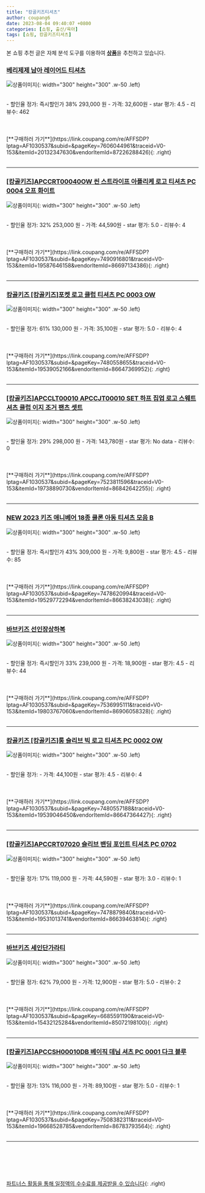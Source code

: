 ```yaml
---
title: "캉골키즈티셔츠"
author: coupang6
date: 2023-08-04 09:40:07 +0800
categories: [쇼핑, 출산/육아]
tags: [쇼핑, 캉골키즈티셔츠]
---
```


본 쇼핑 추천 글은 자체 분석 도구를 이용하여 [**상품**](https://link.coupang.com/a/bao1ui)을 추천하고 있습니다.

### [베리제제 남아 레이어드 티셔츠](https://link.coupang.com/re/AFFSDP?lptag=AF1030537&subid=&pageKey=7606044961&traceid=V0-153&itemId=20132347630&vendorItemId=87226288426)

![상품이미지](https://thumbnail6.coupangcdn.com/thumbnails/remote/230x230ex/image/vendor_inventory/2798/753b2da0c78baec08091d7c26cd86ae8d0a301bbed31a14170819bf131dd.jpg){: width="300" height="300" .w-50 .left}


<br>
- 할인율 정가: 즉시할인가 38%  293,000   원
- 가격: 32,600원
- star 평가: 4.5
- 리뷰수: 462
<br>
<br>
<br>
<br>
[**구매하러 가기**](https://link.coupang.com/re/AFFSDP?lptag=AF1030537&subid=&pageKey=7606044961&traceid=V0-153&itemId=20132347630&vendorItemId=87226288426){: .right}
<br>
<br>

---

### [[캉골키즈]APCCRT00040OW 씬 스트라이프 아플리케 로고 티셔츠 PC 0004 오프 화이트](https://link.coupang.com/re/AFFSDP?lptag=AF1030537&subid=&pageKey=7490916801&traceid=V0-153&itemId=19587646158&vendorItemId=86697134386)

![상품이미지](https://thumbnail6.coupangcdn.com/thumbnails/remote/230x230ex/image/vendor_inventory/459a/0e6a06c4eaf844df5e50ec228b21339368b5229be9f2874b25aa8a696def.jpg){: width="300" height="300" .w-50 .left}


<br>
- 할인율 정가: 32%  253,000   원
- 가격: 44,590원
- star 평가: 5.0
- 리뷰수: 4
<br>
<br>
<br>
<br>
[**구매하러 가기**](https://link.coupang.com/re/AFFSDP?lptag=AF1030537&subid=&pageKey=7490916801&traceid=V0-153&itemId=19587646158&vendorItemId=86697134386){: .right}
<br>
<br>

---

### [캉골키즈 [캉골키즈]포켓 로고 클럽 티셔츠 PC 0003 OW](https://link.coupang.com/re/AFFSDP?lptag=AF1030537&subid=&pageKey=7480558655&traceid=V0-153&itemId=19539052166&vendorItemId=86647369952)

![상품이미지](https://thumbnail10.coupangcdn.com/thumbnails/remote/230x230ex/image/vendor_inventory/0be6/63343485430efd513ddcb5c551e39062cbdd3840a0a0b6be6b47a3ed8d26.jpg){: width="300" height="300" .w-50 .left}


<br>
- 할인율 정가: 61%  130,000   원
- 가격: 35,100원
- star 평가: 5.0
- 리뷰수: 4
<br>
<br>
<br>
<br>
[**구매하러 가기**](https://link.coupang.com/re/AFFSDP?lptag=AF1030537&subid=&pageKey=7480558655&traceid=V0-153&itemId=19539052166&vendorItemId=86647369952){: .right}
<br>
<br>

---

### [[캉골키즈]APCCLT00010 APCCJT00010 SET 하프 집업 로고 스웨트셔츠 클럽 이지 조거 팬츠 셋트](https://link.coupang.com/re/AFFSDP?lptag=AF1030537&subid=&pageKey=7523811596&traceid=V0-153&itemId=19738890730&vendorItemId=86842642255)

![상품이미지](https://thumbnail9.coupangcdn.com/thumbnails/remote/230x230ex/image/vendor_inventory/7b5a/5c61e6b0109d82cb574c105cd46f38aed09ce0efea62f80ceaf49ba5b68d.jpg){: width="300" height="300" .w-50 .left}


<br>
- 할인율 정가: 29%  298,000   원
- 가격: 143,780원
- star 평가: No data
- 리뷰수: 0
<br>
<br>
<br>
<br>
[**구매하러 가기**](https://link.coupang.com/re/AFFSDP?lptag=AF1030537&subid=&pageKey=7523811596&traceid=V0-153&itemId=19738890730&vendorItemId=86842642255){: .right}
<br>
<br>

---

### [NEW 2023 키즈 애니베어 18종 쿨론 아동 티셔츠 모음 B](https://link.coupang.com/re/AFFSDP?lptag=AF1030537&subid=&pageKey=7478620994&traceid=V0-153&itemId=19529772294&vendorItemId=86638243038)

![상품이미지](https://thumbnail9.coupangcdn.com/thumbnails/remote/230x230ex/image/vendor_inventory/992b/8d7b0169a3f92a1c4b0b0933c0ceb3b3d5407a1820b39549bb4d4407a689.jpg){: width="300" height="300" .w-50 .left}


<br>
- 할인율 정가: 즉시할인가 43%  309,000   원
- 가격: 9,800원
- star 평가: 4.5
- 리뷰수: 85
<br>
<br>
<br>
<br>
[**구매하러 가기**](https://link.coupang.com/re/AFFSDP?lptag=AF1030537&subid=&pageKey=7478620994&traceid=V0-153&itemId=19529772294&vendorItemId=86638243038){: .right}
<br>
<br>

---

### [바브키즈 선인장상하복](https://link.coupang.com/re/AFFSDP?lptag=AF1030537&subid=&pageKey=7536995111&traceid=V0-153&itemId=19803767060&vendorItemId=86906058328)

![상품이미지](https://thumbnail9.coupangcdn.com/thumbnails/remote/230x230ex/image/vendor_inventory/3ede/66994cec1dbe1d8ca81a1b83850252fed62a94274e531d0ca9517bce4cc1.jpg){: width="300" height="300" .w-50 .left}


<br>
- 할인율 정가: 즉시할인가 33%  239,000   원
- 가격: 18,900원
- star 평가: 4.5
- 리뷰수: 44
<br>
<br>
<br>
<br>
[**구매하러 가기**](https://link.coupang.com/re/AFFSDP?lptag=AF1030537&subid=&pageKey=7536995111&traceid=V0-153&itemId=19803767060&vendorItemId=86906058328){: .right}
<br>
<br>

---

### [캉골키즈 [캉골키즈]롱 슬리브 빅 로고 티셔츠 PC 0002 OW](https://link.coupang.com/re/AFFSDP?lptag=AF1030537&subid=&pageKey=7480557188&traceid=V0-153&itemId=19539046450&vendorItemId=86647364427)

![상품이미지](https://thumbnail10.coupangcdn.com/thumbnails/remote/230x230ex/image/vendor_inventory/5b35/c112fe71e4c9be4c81a5f296b870775043ba600845fc3310789b52554fed.jpg){: width="300" height="300" .w-50 .left}


<br>
- 할인율 정가: 
- 가격: 44,100원
- star 평가: 4.5
- 리뷰수: 4
<br>
<br>
<br>
<br>
[**구매하러 가기**](https://link.coupang.com/re/AFFSDP?lptag=AF1030537&subid=&pageKey=7480557188&traceid=V0-153&itemId=19539046450&vendorItemId=86647364427){: .right}
<br>
<br>

---

### [[캉골키즈]APCCRT07020 슬리브 밴딩 포인트 티셔츠 PC 0702](https://link.coupang.com/re/AFFSDP?lptag=AF1030537&subid=&pageKey=7478879840&traceid=V0-153&itemId=19531013741&vendorItemId=86639463814)

![상품이미지](https://thumbnail10.coupangcdn.com/thumbnails/remote/230x230ex/image/vendor_inventory/d611/9bbc841fb04a4be930407f90db3a75fbcf60b779c64255ca131e71fe1b06.jpg){: width="300" height="300" .w-50 .left}


<br>
- 할인율 정가: 17%  119,000   원
- 가격: 44,590원
- star 평가: 3.0
- 리뷰수: 1
<br>
<br>
<br>
<br>
[**구매하러 가기**](https://link.coupang.com/re/AFFSDP?lptag=AF1030537&subid=&pageKey=7478879840&traceid=V0-153&itemId=19531013741&vendorItemId=86639463814){: .right}
<br>
<br>

---

### [바브키즈 세인단가라티](https://link.coupang.com/re/AFFSDP?lptag=AF1030537&subid=&pageKey=6685591190&traceid=V0-153&itemId=15432125284&vendorItemId=85072198100)

![상품이미지](https://thumbnail8.coupangcdn.com/thumbnails/remote/230x230ex/image/vendor_inventory/b961/2a67f5e19b169c0403bdf13d260c2b19d27b4d3532fb38b158b6a62b348a.jpg){: width="300" height="300" .w-50 .left}


<br>
- 할인율 정가: 62%  79,000   원
- 가격: 12,900원
- star 평가: 5.0
- 리뷰수: 2
<br>
<br>
<br>
<br>
[**구매하러 가기**](https://link.coupang.com/re/AFFSDP?lptag=AF1030537&subid=&pageKey=6685591190&traceid=V0-153&itemId=15432125284&vendorItemId=85072198100){: .right}
<br>
<br>

---

### [[캉골키즈]APCCSH00010DB 베이직 데님 셔츠 PC 0001 다크 블루](https://link.coupang.com/re/AFFSDP?lptag=AF1030537&subid=&pageKey=7508382311&traceid=V0-153&itemId=19668528785&vendorItemId=86783793564)

![상품이미지](https://thumbnail8.coupangcdn.com/thumbnails/remote/230x230ex/image/vendor_inventory/14b0/4ced9ccdc55f88b82799095875d4e9ce096b8d007e5253229d8b793fae8b.jpg){: width="300" height="300" .w-50 .left}


<br>
- 할인율 정가: 13%  116,000   원
- 가격: 89,100원
- star 평가: 5.0
- 리뷰수: 1
<br>
<br>
<br>
<br>
[**구매하러 가기**](https://link.coupang.com/re/AFFSDP?lptag=AF1030537&subid=&pageKey=7508382311&traceid=V0-153&itemId=19668528785&vendorItemId=86783793564){: .right}
<br>
<br>

---
<br><br><br><br><br> [파트너스 활동을 통해 일정액의 수수료를 제공받을 수 있습니다](https://link.coupang.com/a/bao1ui){: .right}
